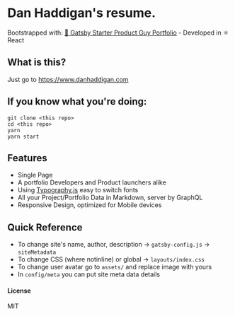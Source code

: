 # Dan Haddigan's resume.

Bootstrapped with: 
[🚀 Gatsby Starter Product Guy Portfolio](https://github.com/amandeepmittal/gatsby-starter-product-guy) - Developed in ⚛️ React

## What is this?

Just go to https://www.danhaddigan.com

## If you know what you're doing:

```
git clone <this repo>
cd <this repo>
yarn
yarn start
```

## Features

* Single Page
* A portfolio Developers and Product launchers alike
* Using [Typography.js](kyleamathews.github.io/typography.js/) easy to switch fonts
* All your Project/Portfolio Data in Markdown, server by GraphQL
* Responsive Design, optimized for Mobile devices

## Quick Reference

* To change site's name, author, description -> `gatsby-config.js` -> `siteMetadata`
* To change CSS (where notinline) or global -> `layouts/index.css`
* To change user avatar go to `assets/` and replace image with yours
* In `config/meta` you can put site meta data details

#### License

MIT
